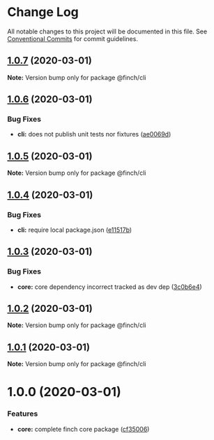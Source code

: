 # Change Log

All notable changes to this project will be documented in this file.
See [Conventional Commits](https://conventionalcommits.org) for commit guidelines.

## [1.0.7](https://github.com/mseeley/finch/compare/v1.0.6...v1.0.7) (2020-03-01)

**Note:** Version bump only for package @finch/cli





## [1.0.6](https://github.com/mseeley/finch/compare/v1.0.5...v1.0.6) (2020-03-01)


### Bug Fixes

* **cli:** does not publish unit tests nor fixtures ([ae0069d](https://github.com/mseeley/finch/commit/ae0069d))





## [1.0.5](https://github.com/mseeley/finch/compare/v1.0.4...v1.0.5) (2020-03-01)

**Note:** Version bump only for package @finch/cli





## [1.0.4](https://github.com/mseeley/finch/compare/v1.0.3...v1.0.4) (2020-03-01)


### Bug Fixes

* **cli:** require local package.json ([e11517b](https://github.com/mseeley/finch/commit/e11517b))





## [1.0.3](https://github.com/mseeley/finch/compare/v1.0.2...v1.0.3) (2020-03-01)


### Bug Fixes

* **core:** core dependency incorrect tracked as dev dep ([3c0b6e4](https://github.com/mseeley/finch/commit/3c0b6e4))





## [1.0.2](https://github.com/mseeley/finch/compare/v1.0.1...v1.0.2) (2020-03-01)

**Note:** Version bump only for package @finch/cli





## [1.0.1](https://github.com/mseeley/finch/compare/v1.0.0...v1.0.1) (2020-03-01)

**Note:** Version bump only for package @finch/cli





# 1.0.0 (2020-03-01)


### Features

* **core:** complete finch core package ([cf35006](https://github.com/mseeley/finch/commit/cf35006))
